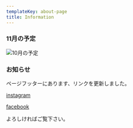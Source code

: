 ```yaml
---
templateKey: about-page
title: Information
---
```

### 11月の予定

![10月の予定](/img/2019_11.png)


### お知らせ

ページフッターにあります、リンクを更新しました。

[instagram](https://www.instagram.com/bakerylico/)

[facebook](https://www.facebook.com/kana.shinomiya.3)

よろしければご覧下さい。